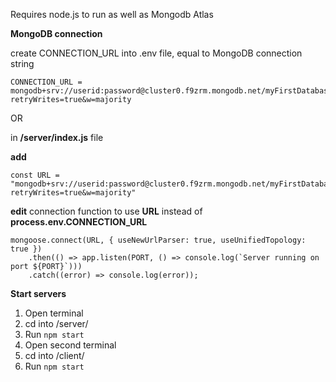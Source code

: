 Requires node.js to run as well as Mongodb Atlas


**MongoDB connection**

create CONNECTION_URL into .env file, equal to MongoDB connection string

```
CONNECTION_URL = mongodb+srv://userid:password@cluster0.f9zrm.mongodb.net/myFirstDatabase?retryWrites=true&w=majority
```

OR

in **/server/index.js** file

**add**

```
const URL = "mongodb+srv://userid:password@cluster0.f9zrm.mongodb.net/myFirstDatabase?retryWrites=true&w=majority"
```

**edit** connection function to use **URL** instead of **process.env.CONNECTION_URL**

```
mongoose.connect(URL, { useNewUrlParser: true, useUnifiedTopology: true })
    .then(() => app.listen(PORT, () => console.log(`Server running on port ${PORT}`)))
    .catch((error) => console.log(error));
```
    
 **Start servers**
 
1. Open terminal
2. cd into /server/
3. Run `npm start`
4. Open second terminal
5. cd into /client/
6. Run `npm start`
